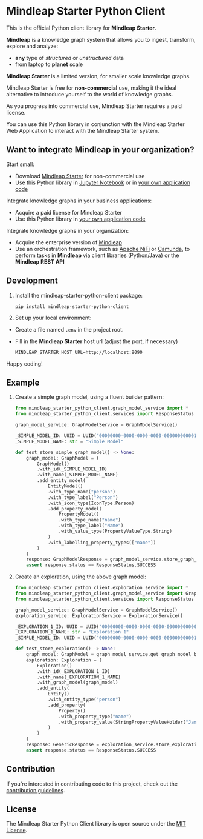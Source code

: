 Mindleap Starter Python Client
==============================
This is the official Python client library for **Mindleap Starter**.

**Mindleap** is a knowledge graph system that allows you to ingest, transform, explore and analyze:
- **any** type of *structured* or *unstructured* data
- from laptop to **planet** scale

**Mindleap Starter** is a limited version, for smaller scale knowledge graphs.

Mindleap Starter is free for **non-commercial** use, making it the ideal alternative to introduce yourself to the world of knowledge graphs.

As you progress into commercial use, Mindleap Starter requires a paid license.

You can use this Python library in conjunction with the Mindleap Starter Web Application to interact with the Mindleap Starter system.

Want to integrate Mindleap in your organization?
------------------------------------------------
Start small:
- Download [Mindleap Starter](https://mindleap.io/mindleap-starter) for non-commercial use
- Use this Python library in [Jupyter Notebook](https://jupyter.org/) or in [your own application code](#example)

Integrate knowledge graphs in your business applications:
- Acquire a paid license for Mindleap Starter
- Use this Python library in [your own application code](#example)

Integrate knowledge graphs in your organization:
- Acquire the enterprise version of [Mindleap](https://mindleap.io/mindleap)
- Use an orchestration framework, such as [Apache NiFi](https://nifi.apache.org/) or [Camunda](https://camunda.com/), to perform tasks in **Mindleap** via client libraries (Python/Java) or the **Mindleap REST API**

Development
-----------
1. Install the mindleap-starter-python-client package:

    ```shell
    pip install mindleap-starter-python-client
    ```

2. Set up your local environment:
- Create a file named `.env` in the project root.
- Fill in the **Mindleap Starter** host url (adjust the port, if necessary)

   ```shell
   MINDLEAP_STARTER_HOST_URL=http://localhost:8090
   ```

Happy coding!

Example
-------
1. Create a simple graph model, using a fluent builder pattern:

    ```python
    from mindleap_starter_python_client.graph_model_service import *
    from mindleap_starter_python_client.services import ResponseStatus
    
    graph_model_service: GraphModelService = GraphModelService()
    
    _SIMPLE_MODEL_ID: UUID = UUID("00000000-0000-0000-0000-000000000001")
    _SIMPLE_MODEL_NAME: str = "Simple Model"
    
    def test_store_simple_graph_model() -> None:
        graph_model: GraphModel = (
            GraphModel()
            .with_id(_SIMPLE_MODEL_ID)
            .with_name(_SIMPLE_MODEL_NAME)
            .add_entity_model(
                EntityModel()
                .with_type_name("person")
                .with_type_label("Person")
                .with_icon_type(IconType.Person)
                .add_property_model(
                    PropertyModel()
                    .with_type_name("name")
                    .with_type_label("Name")
                    .with_value_type(PropertyValueType.String)
                )
                .with_labelling_property_types(["name"])
            )
        )
        response: GraphModelResponse = graph_model_service.store_graph_model(graph_model)
        assert response.status == ResponseStatus.SUCCESS
    ```

2. Create an exploration, using the above graph model:

    ```python
    from mindleap_starter_python_client.exploration_service import *
    from mindleap_starter_python_client.graph_model_service import GraphModelService
    from mindleap_starter_python_client.services import ResponseStatus
    
    graph_model_service: GraphModelService = GraphModelService()
    exploration_service: ExplorationService = ExplorationService()
    
    _EXPLORATION_1_ID: UUID = UUID("00000000-0000-0000-0000-000000000001")
    _EXPLORATION_1_NAME: str = "Exploration 1"
    _SIMPLE_MODEL_ID: UUID = UUID("00000000-0000-0000-0000-000000000001")
    
    def test_store_exploration() -> None:
        graph_model: GraphModel = graph_model_service.get_graph_model_by_id(_SIMPLE_MODEL_ID)
        exploration: Exploration = (
            Exploration()
            .with_id(_EXPLORATION_1_ID)
            .with_name(_EXPLORATION_1_NAME)
            .with_graph_model(graph_model)
            .add_entity(
                Entity()
                .with_entity_type("person")
                .add_property(
                    Property()
                    .with_property_type("name")
                    .with_property_value(StringPropertyValueHolder("James"))
                )
            )
        )
        response: GenericResponse = exploration_service.store_exploration(exploration)
        assert response.status == ResponseStatus.SUCCESS
    ```

Contribution
------------
If you're interested in contributing code to this project, check out the [contribution guidelines](docs/contribution.md).

License
-------
The Mindleap Starter Python Client library is open source under the [MIT License](LICENSE).
